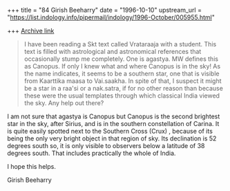 +++
title = "84 Girish Beeharry"
date = "1996-10-10"
upstream_url = "https://list.indology.info/pipermail/indology/1996-October/005955.html"

+++
[Archive link](https://list.indology.info/pipermail/indology/1996-October/005955.html)

>I have been reading a Skt text called Vrataraaja with a student. This 
>text is filled with astrological and astronomical references that 
>occasionally stump me completely. One is agastya. MW defines this as 
>Canopus. If only I knew what and where Canopus is in the sky! As the name 
>indicates, it seems to be a southern star, one that is visible from 
>Kaarttika maasa to Vai.saakha. In spite of that, I suspect it might be a 
>star in a raa'si or a nak.satra, if for no other reason than because 
>these were the usual templates through which classical India viewed the 
>sky. Any help out there?

I am not sure that agastya is Canopus but Canopus is the second brightest star
in the sky, after Sirius, and is in the southern constellation of Carina. It is
quite easily spotted next to the Southern Cross (Crux) , because of its being 
the only very bright object in that region of sky. Its declination is 52 
degrees south so, it is only visible to observers below a latitude of 38 
degrees south. That includes practically the whole of India.

I hope this helps.

Girish Beeharry




